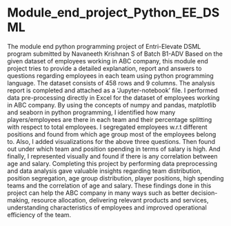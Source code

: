 # Module_end_project_Python_EE_DSML
The module end python programming project of Entri-Elevate DSML program submitted by Navaneeth Krishnan S of Batch B1-ADV
Based on the given dataset of employees working in ABC company, this module end project tries to provide a detailed explanation, report and answers to questions regarding employees in each team using python programming language. The dataset consists of 458 rows and 9 columns. The analysis report is completed and attached as a ‘Jupyter-notebook’ file.
I performed data pre-processing directly in Excel for the dataset of employees working in ABC company. By using the concepts of numpy and pandas, matplotlib and seaborn in python programming, I identified how many players/employees are there in each team and their percentage splitting with respect to total employees. I segregated employees w.r.t different positions and found from which age group most of the employees belong to. Also, I added visualizations for the above three questions. Then found out under which team and position spending in terms of salary is high. And finally, I represented visually and found if there is any correlation between age and salary.
Completing this project by performing data preprocessing and data analysis gave valuable insights regarding team distribution, position segregation, age group distribution, player positions, high spending teams and the correlation of age and salary. These findings done in this project can help the ABC company in many ways such as better decision-making, resource allocation, delivering relevant products and services, understanding characteristics of employees and improved operational efficiency of the team.

